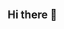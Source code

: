## Hi there 👋

<!--
**Tjoseph-O/Tjoseph-O** is a ✨ _special_ ✨ repository because its `README.md` (this file) appears on your GitHub profile.

Here are some ideas to get you started:

- 🔭 I’m currently working on ...
- 🌱 I’m currently learning ...
- 👯 I’m looking to collaborate on ...
- 🤔 I’m looking for help with ...
- 💬 Ask me about ...
- 📫 How to reach me: ...
- 😄 Pronouns: ...
- ⚡ Fun fact: ...

## Hi there 👋

I'm Olabode Temitope Joseph, a Software Engineer passionate about crafting innovative and efficient software solutions. [cite: 1, 2] I'm experienced in both frontend and backend development, with a focus on delivering high-quality, user-friendly applications.

### Skills

* **Programming Languages:** Java, Python, JavaScript, GoLang
* **Backend Frameworks:** SpringBoot, Django, Next.js
* **Frontend Frameworks:** React, React Native, Material UI, Styled Components
* **Version Control:** Git, GitHub
* **Testing:** Jest, Enzyme, Unit Testing
* **Databases:** (Inferred from experience with backend frameworks)
* **Other:** RESTful API Integration, Responsive Design (Bootstrap, Flexbox, CSS Grid), Agile Development, Test-Driven Development, Design Thinking, Critical Thinking

### Professional Experience

* **Backend Engineer Intern, Jacinth Solutions** (2024)
    * Developed server-side logic, definition, and maintenance of the central database. [cite: 2, 3]
    * Wrote reusable code and tests and built prototypes. [cite: 3]
    * Designed robust APIs to support mobile and desktop users. [cite: 3]
* **Software Engineer, Semicolon Africa** (2023)
    * Designed mobile-based features using React Native. [cite: 4]
* **Frontend Engineer, HNG Internship** (2023)
    * Used Reactjs to create user-friendly web pages. [cite: 4]

### Projects

* **Geestar (Entertainment booking platform)**
    * Technologies Utilized: React Native, Java (SpringBoot) [cite: 8]
* **Diary Application**
    * Technologies Utilized: SpringBoot [cite: 8]
* **Movie Platform**
    * Technologies Utilized: React.js [cite: 8]

### Education

* **Software Engineering, Semicolon Africa,** Lagos, Nigeria
* **Web Development, Classic Systems Info Tech,** Osogbo, Osun, Nigeria (2022)
    * Relevant coursework in Data Structures, Front-End Development, Test-Driven Development (TDD), Technical Documentation, Responsive Design, Test Scenario Contribution [cite: 6]
* **Bachelor of Education (B.Ed) in Political Science, University Of Ibadan,** Ibadan, Oyo State, Nigeria (2019) [cite: 6]

### Contact

* **Email:** mrtemitopejoseph@gmail.com [cite: 1]

### Let's Connect!

I'm always eager to collaborate on interesting projects and contribute to the tech community. Feel free to reach out!
-->
